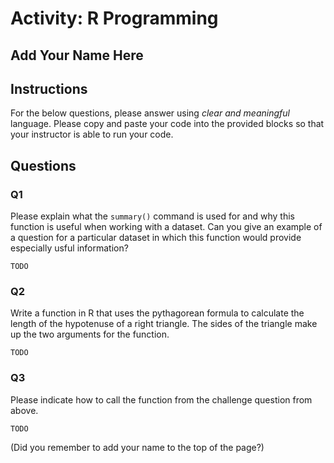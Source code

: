 # Activity: R Programming

## Add Your Name Here

## Instructions

For the below questions, please answer using _clear and meaningful_ language. Please copy and paste your code into the provided blocks so that your instructor is able to run your code.

## Questions

### Q1

Please explain what the `summary()` command is used for and why this function is useful when working with a dataset. Can you give an example of a question for a particular dataset in which this function would provide especially usful information?

``` text
TODO
```

### Q2

Write a function in R that uses the pythagorean formula to calculate the length of the hypotenuse of a right triangle. The sides of the triangle make up the two arguments for the function.

``` text
TODO
```

### Q3

Please indicate how to call the function from the challenge question from above.

``` text
TODO
```

(Did you remember to add your name to the top of the page?)